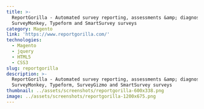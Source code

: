 ```yaml
---
title: >-
  ReportGorilla - Automated survey reporting, assessments &amp; diagnostics from
  SurveyMonkey, Typeform and SmartSurvey surveys
category: Magento
link: 'https://www.reportgorilla.com/'
technologies:
  - Magento
  - jquery
  - HTML5
  - CSS3
slug: reportgorilla
description: >-
  ReportGorilla - Automated survey reporting, assessments &amp; diagnostics from
  SurveyMonkey, Typeform, SurveyGizmo and SmartSurvey surveys
thumbnail: ../assets/screenshots/reportgorilla-600x338.png
image: ../assets/screenshots/reportgorilla-1200x675.png
---
```


